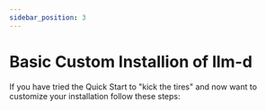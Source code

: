 ```yaml
---
sidebar_position: 3
---
```


# Basic Custom Installion of llm-d 

If you have tried the Quick Start to "kick the tires" and now want to customize your installation follow these steps: